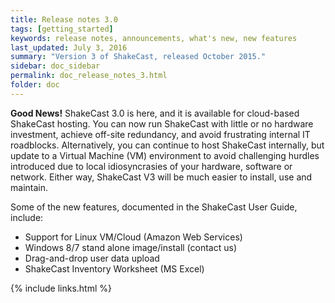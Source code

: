 ```yaml
---
title: Release notes 3.0
tags: [getting_started]
keywords: release notes, announcements, what's new, new features
last_updated: July 3, 2016
summary: "Version 3 of ShakeCast, released October 2015."
sidebar: doc_sidebar
permalink: doc_release_notes_3.html
folder: doc
---
```


 **Good News!** ShakeCast 3.0 is here, and it is available for cloud-based ShakeCast hosting. You can now run ShakeCast with little or no hardware investment, achieve off-site redundancy, and avoid frustrating internal IT roadblocks. Alternatively, you can continue to host ShakeCast internally, but update to a Virtual Machine (VM) environment to avoid challenging hurdles introduced due to local idiosyncrasies of your hardware, software or network. Either way, ShakeCast V3 will be much easier to install, use and maintain.

Some of the new features, documented in the ShakeCast User Guide, include:

-    Support for Linux VM/Cloud (Amazon Web Services)
-    Windows 8/7 stand alone image/install (contact us)
-    Drag-and-drop user data upload
-    ShakeCast Inventory Worksheet (MS Excel)


{% include links.html %}
